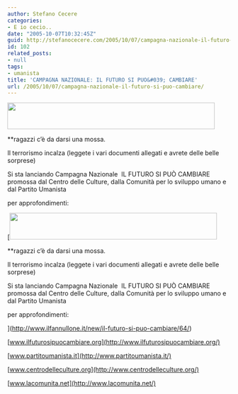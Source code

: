 ```yaml
---
author: Stefano Cecere
categories:
- E io cecio..
date: "2005-10-07T10:32:45Z"
guid: http://stefanocecere.com/2005/10/07/campagna-nazionale-il-futuro-si-puo-cambiare/
id: 102
related_posts:
- null
tags:
- umanista
title: 'CAMPAGNA NAZIONALE: IL FUTURO SI PUO&#039; CAMBIARE'
url: /2005/10/07/campagna-nazionale-il-futuro-si-puo-cambiare/
---
```


<img src="http://www.ilfannullone.it/uploads/tx_macinabanners/logofuturo468x60.gif" width="468" height="60" />
  
**ragazzi c&#x2019;&#xe8; da darsi una mossa.
  
Il terrorismo incalza (leggete i vari documenti allegati e avrete delle belle sorprese)</p> 

Si sta lanciando Campagna Nazionale &#x2028;IL FUTURO SI PU&#xd2; CAMBIARE &#x2028;promossa dal Centro delle Culture, dalla Comunit&#xe0; per lo sviluppo umano e dal Partito Umanista</strong> &#x2028;
  
per approfondimenti:
  
[<img src="http://www.ilfannullone.it/uploads/tx_macinabanners/logofuturo468x60.gif" width="468" height="60" />
  
**ragazzi c&#x2019;&#xe8; da darsi una mossa.
  
Il terrorismo incalza (leggete i vari documenti allegati e avrete delle belle sorprese)</p> 

Si sta lanciando Campagna Nazionale &#x2028;IL FUTURO SI PU&#xd2; CAMBIARE &#x2028;promossa dal Centro delle Culture, dalla Comunit&#xe0; per lo sviluppo umano e dal Partito Umanista</strong> &#x2028;
  
per approfondimenti:
  
](http://www.ilfannullone.it/new/il-futuro-si-puo-cambiare/64/) 
  
[www.ilfuturosipuocambiare.org](http://www.ilfuturosipuocambiare.org/)
  
[www.partitoumanista.it](http://www.partitoumanista.it/)
  
[www.centrodelleculture.org](http://www.centrodelleculture.org/)
  
[www.lacomunita.net](http://www.lacomunita.net/)